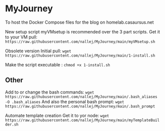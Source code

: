 # MyJourney
To host the Docker Compose files for the blog on homelab.casaursus.net 

New setup script myVMsetup is recommended over the 3 part scripts.
Get it to your VM pull: `https://raw.githubusercontent.com/nallej/MyJourney/main/myVMsetup.sh`

Obsolete version
Initial pull: `wget https://raw.githubusercontent.com/nallej/MyJourney/main/1-install.sh`

Make the script executable : `chmod +x 1-install.sh`

## Other

Add to or change the bash commands: `wget https://raw.githubusercontent.com/nallej/MyJourney/main/.bash_aliases -O .bash_aliases`
And also the personal bash prompt:  `wget https://raw.githubusercontent.com/nallej/MyJourney/main/.bash_prompt`


Automate template creation
Get it to yor node: `wget https://raw.githubusercontent.com/nallej/MyJourney/main/myTemplateBuilder.sh`
